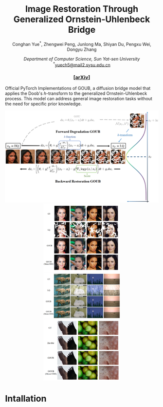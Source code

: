 <h1 align="center"> Image Restoration Through Generalized Ornstein-Uhlenbeck Bridge </h1>
<div align="center"> 
Conghan Yue<sup>*</sup>, Zhengwei Peng, Junlong Ma, Shiyan Du, Pengxu Wei, Dongyu Zhang

<i>Department of Computer Science, Sun Yat-sen University</i> <br>
<sup>*</sup>yuech5@mail2.sysu.edu.cn
</div>
<h3 align="center"> [<a href="https://arxiv.org/abs/2302.05872">arXiv</a>]</h3>

Official PyTorch Implementations of GOUB, a diffusion bridge model that applies the Doob's *h*-transform to the generalized Ornstein-Uhlenbeck process. This model can address general image restoration tasks without the need for specific prior knowledge.

<div align="center">
    <img src="figs/framework.png" alt="Framework">
</div>

<div align="center">
    <img src="figs/inpaint.png" alt="Framework" width="50%"><br>
    <img src="figs/derain.png" alt="Framework" width="50%"><br>
    <img src="figs/sr.png" alt="Framework" width="50%">
</div>

# Intallation
